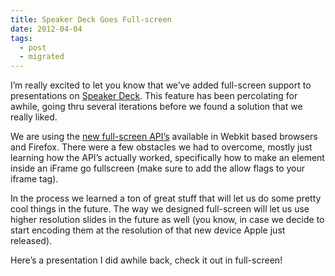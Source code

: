 ```yaml
---
title: Speaker Deck Goes Full-screen
date: 2012-04-04
tags:
  - post
  - migrated
---
```


I’m really excited to let you know that we’ve added full-screen support to presentations on [Speaker Deck](http://speakerdeck.com). This feature has been percolating for awhile, going thru several iterations before we found a solution that we really liked.

We are using the [new full-screen API’s](https://developer.mozilla.org/en/DOM/Using_full-screen_mode) available in Webkit based browsers and Firefox. There were a few obstacles we had to overcome, mostly just learning how the API’s actually worked, specifically how to make an element inside an iFrame go fullscreen (make sure to add the allow flags to your iframe tag).

In the process we learned a ton of great stuff that will let us do some pretty cool things in the future. The way we designed full-screen will let us use higher resolution slides in the future as well (you know, in case we decide to start encoding them at the resolution of that new device Apple just released).

Here’s a presentation I did awhile back, check it out in full-screen!
